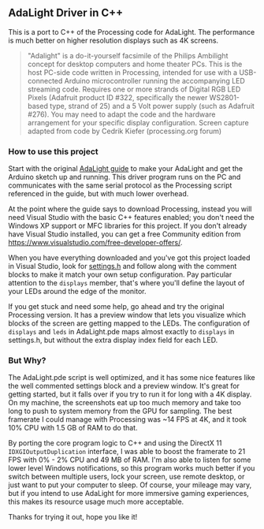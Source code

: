 ## AdaLight Driver in C++

This is a port to C++ of the Processing code for AdaLight. The performance is much better on higher resolution displays
such as 4K screens.

> "Adalight" is a do-it-yourself facsimile of the Philips Ambilight concept
> for desktop computers and home theater PCs.  This is the host PC-side code
> written in Processing, intended for use with a USB-connected Arduino
> microcontroller running the accompanying LED streaming code.  Requires one
> or more strands of Digital RGB LED Pixels (Adafruit product ID #322,
> specifically the newer WS2801-based type, strand of 25) and a 5 Volt power
> supply (such as Adafruit #276).  You may need to adapt the code and the
> hardware arrangement for your specific display configuration.
> Screen capture adapted from code by Cedrik Kiefer (processing.org forum)

### How to use this project

Start with the original [AdaLight guide](https://learn.adafruit.com/adalight-diy-ambient-tv-lighting/pieces?view=all)
to make your AdaLight and get the Arduino sketch up and running. This driver program runs on the PC and communicates
with the same serial protocol as the Processing script referenced in the guide, but with much lower overhead.

At the point where the guide says to download Processing, instead you will need Visual Studio with the basic C++
features enabled; you don't need the Windows XP support or MFC libraries for this project. If you don't already
have Visual Studio installed, you can get a free Community edition from https://www.visualstudio.com/free-developer-offers/.

When you have everything downloaded and you've got this project loaded in Visual Studio, look for [settings.h](./settings.h)
and follow along with the comment blocks to make it match your own setup configuration. Pay particular attention
to the `displays` member, that's where you'll define the layout of your LEDs around the edge of the monitor.

If you get stuck and need some help, go ahead and try the original Processing version. It has a preview window that
lets you visualize which blocks of the screen are getting mapped to the LEDs. The configuration of `displays` and
`leds` in AdaLight.pde maps almost exactly to `displays` in settings.h, but without the extra display index field
for each LED.

### But Why?

The AdaLight.pde script is well optimized, and it has some nice features like the well commented settings block and
a preview window. It's great for getting started, but it falls over if you try to run it for long with a 4K display.
On my machine, the screenshots eat up too much memory and take too long to push to system memory from the GPU for
sampling. The best framerate I could manage with Processing was ~14 FPS at 4K, and it took 10% CPU with 1.5 GB of
RAM to do that.

By porting the core program logic to C++ and using the DirectX 11 `IDXGIOutputDuplication` interface, I was able
to boost the framerate to 21 FPS with 0% - 2% CPU and 49 MB of RAM. I'm also able to listen for some lower level
Windows notifications, so this program works much better if you switch between multiple users, lock your screen,
use remote desktop, or just want to put your computer to sleep. Of course, your mileage may vary, but if you intend
to use AdaLight for more immersive gaming experiences, this makes its resource usage much more acceptable.

Thanks for trying it out, hope you like it!
